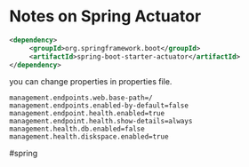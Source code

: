 
# Notes on Spring Actuator

``` xml
<dependency>
     <groupId>org.springframework.boot</groupId>
     <artifactId>spring-boot-starter-actuator</artifactId>
</dependency>
```

you can change properties in  properties file.

```properties
management.endpoints.web.base-path=/
management.endpoints.enabled-by-default=false
management.endpoint.health.enabled=true
management.endpoint.health.show-details=always
management.health.db.enabled=false
management.health.diskspace.enabled=true
```

#spring 